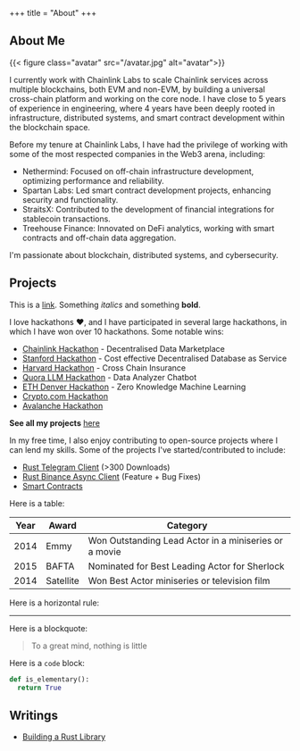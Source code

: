 +++
title = "About"
+++

## About Me

{{< figure class="avatar" src="/avatar.jpg" alt="avatar">}}

I currently work with Chainlink Labs to scale Chainlink services across multiple blockchains, both EVM and non-EVM, by building a universal cross-chain platform and working on the core node. I have close to 5 years of experience in engineering, where 4 years have been deeply rooted in infrastructure, distributed systems, and smart contract development within the blockchain space.

Before my tenure at Chainlink Labs, I have had the privilege of working with some of the most respected companies in the Web3 arena, including:

- Nethermind: Focused on off-chain infrastructure development, optimizing performance and reliability.
- Spartan Labs: Led smart contract development projects, enhancing security and functionality.
- StraitsX: Contributed to the development of financial integrations for stablecoin transactions.
- Treehouse Finance: Innovated on DeFi analytics, working with smart contracts and off-chain data aggregation.

I'm passionate about blockchain, distributed systems, and cybersecurity.

## Projects

This is a [link](http://google.com). Something _italics_ and something **bold**.

I love hackathons ❤️, and I have participated in several large hackathons, in which I have won over 10 hackathons. Some notable wins:

- [Chainlink Hackathon](https://devpost.com/software/silas-avery-yong-kang) - Decentralised Data Marketplace
- [Stanford Hackathon](https://devpost.com/software/controldb) - Cost effective Decentralised Database as Service
- [Harvard Hackathon](https://www.notion.so/yongkangchia/Cross-chain-Insurance-Harvard-Blockchain-Hack-Winner-3aeb7eb48da4491b868c7d2ae69fd0a6) - Cross Chain Insurance
- [Quora LLM Hackathon](https://poe.com/DataAnalyzer) - Data Analyzer Chatbot
- [ETH Denver Hackathon](https://www.gelk.in/) - Zero Knowledge Machine Learning
- [Crypto.com Hackathon](https://www.notion.so/yongkangchia/f253051d42da4602a936f5c7f406b433?v=8aa370ed01ab44e1830275f58ca04521&p=7c323fca064e44dba93912faa83dab85&pm=c)
- [Avalanche Hackathon](https://www.notion.so/yongkangchia/Derisk-AVAX-Hackathon-Winner-febf80966ec14c8984bfa848a0f4a2f7)

**See all my projects** [here](https://www.notion.so/yongkangchia/f253051d42da4602a936f5c7f406b433?v=8aa370ed01ab44e1830275f58ca04521)

In my free time, I also enjoy contributing to open-source projects where I can lend my skills. Some of the projects I've started/contributed to include:

- [Rust Telegram Client](https://crates.io/crates/rustygram) (>300 Downloads)
- [Rust Binance Async Client](https://github.com/Igosuki/binance-rs-async) (Feature + Bug Fixes)
- [Smart Contracts](https://github.com/SpartanLabsXyz/spartanlabs-contracts)

Here is a table:

| Year | Award     | Category                                              |
| ---- | --------- | ----------------------------------------------------- |
| 2014 | Emmy      | Won Outstanding Lead Actor in a miniseries or a movie |
| 2015 | BAFTA     | Nominated for Best Leading Actor for Sherlock         |
| 2014 | Satellite | Won Best Actor miniseries or television film          |

Here is a horizontal rule:

---

Here is a blockquote:

> To a great mind, nothing is little

Here is a `code` block:

```python
def is_elementary():
  return True
```

## Writings

- [Building a Rust Library](https://extremelysunnyyk.medium.com/my-experience-building-a-rust-library-rustygram-a217d635924b)

